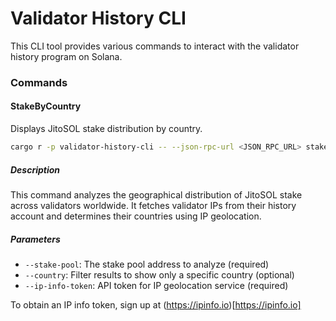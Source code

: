 # Validator History CLI

This CLI tool provides various commands to interact with the validator history program on Solana.

### Commands


#### StakeByCountry

Displays JitoSOL stake distribution by country.

```bash
cargo r -p validator-history-cli -- --json-rpc-url <JSON_RPC_URL> stake-by-country --stake-pool <STAKE_POOL> --country <COUNTRY> --ip-info-token <IP_INFO_TOKEN>
 ```

##### Description

This command analyzes the geographical distribution of JitoSOL stake across validators worldwide.
It fetches validator IPs from their history account and determines their countries using IP geolocation.

##### Parameters

- `--stake-pool`: The stake pool address to analyze (required)
- `--country`: Filter results to show only a specific country (optional)
- `--ip-info-token`: API token for IP geolocation service (required)

To obtain an IP info token, sign up at (https://ipinfo.io)[https://ipinfo.io]
